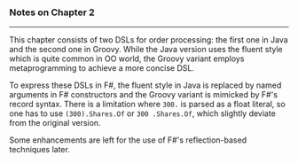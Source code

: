 ### Notes on Chapter 2 ###

---

This chapter consists of two DSLs for order processing: the first one in Java and the second one in Groovy. 
While the Java version uses the fluent style which is quite common in OO world, the Groovy variant employs metaprogramming to achieve a more concise DSL.

To express these DSLs in F#, the fluent style in Java is replaced by named arguments in F# constructors and the Groovy variant is mimicked by F#'s record syntax.
There is a limitation where `300.` is parsed as a float literal, so one has to use `(300).Shares.Of` or `300 .Shares.Of`, which slightly deviate from the original version.

Some enhancements are left for the use of F#'s reflection-based techniques later.
